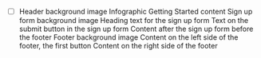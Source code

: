 - [ ] Header background image
Infographic
Getting Started content
Sign up form background image
Heading text for the sign up form
Text on the submit button in the sign up form
Content after the sign up form before the footer
Footer background image
Content on the left side of the footer, the first button
Content on the right side of the footer

